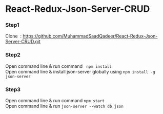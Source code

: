 # React-Redux-Json-Server-CRUD
### Step1
Clone&nbsp; : https://github.com/MuhammadSaadQadeer/React-Redux-Json-Server-CRUD.git

### Step2
Open command line & run command &nbsp; `npm install` <br/>
Open command line & install json-server globally using `npm install -g json-server`

### Step3
Open command line & run command `npm start`<br/>
Open command line & run `json-server --watch db.json`